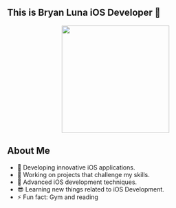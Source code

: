 ## This is Bryan Luna iOS Developer 👋

<!--
**LunaBryan/LunaBryan** is a ✨ _special_ ✨ repository because its `README.md` (this file) appears on your GitHub profile.

Here are some ideas to get you started:

- 🔭 I’m currently working on ...
- 🌱 I’m currently learning ...
- 👯 I’m looking to collaborate on ...
- 🤔 I’m looking for help with ...
- 💬 Ask me about ...
- 📫 How to reach me: ...
- 😄 Pronouns: ...
- ⚡ Fun fact: ...
-->

<p align="center">
<img width="250" src="https://github.com/user-attachments/assets/77b2657e-a026-4db0-9b20-f8e21ffdb66f">

## About Me
- 🔭 Developing innovative iOS applications.
- 👯 Working on projects that challenge my skills.
- 🤔 Advanced iOS development techniques.
- 😎 Learning new things related to iOS Development.
- ⚡ Fun fact: Gym and reading
